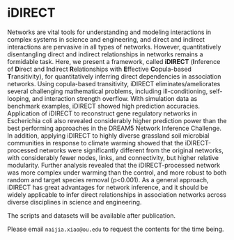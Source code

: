 # iDIRECT
Networks are vital tools for understanding and modeling interactions in complex systems in science and engineering, and direct and indirect interactions are pervasive in all types of networks. However, quantitatively disentangling direct and indirect relationships in networks remains a formidable task. Here, we present a framework, called **iDIRECT** (**I**nference of **D**irect and **I**ndirect **R**elationships with **E**ffective **C**opula-based **T**ransitivity), for quantitatively inferring direct dependencies in association networks. Using copula-based transitivity, iDIRECT eliminates/ameliorates several challenging mathematical problems, including ill-conditioning, self-looping, and interaction strength overflow. With simulation data as benchmark examples, iDIRECT showed high prediction accuracies. Application of iDIRECT to reconstruct gene regulatory networks in Escherichia coli also revealed considerably higher prediction power than the best performing approaches in the DREAM5 Network Inference Challenge. In addition, applying iDIRECT to highly diverse grassland soil microbial communities in response to climate warming showed that the iDIRECT-processed networks were significantly different from the original networks, with considerably fewer nodes, links, and connectivity, but higher relative modularity. Further analysis revealed that the iDIRECT-processed network was more complex under warming than the control, and more robust to both random and target species removal (p<0.001). As a general approach, iDIRECT has great advantages for network inference, and it should be widely applicable to infer direct relationships in association networks across diverse disciplines in science and engineering.

The scripts and datasets will be available after publication. 

Please email `naijia.xiao@ou.edu` to request the contents for the time being. 
